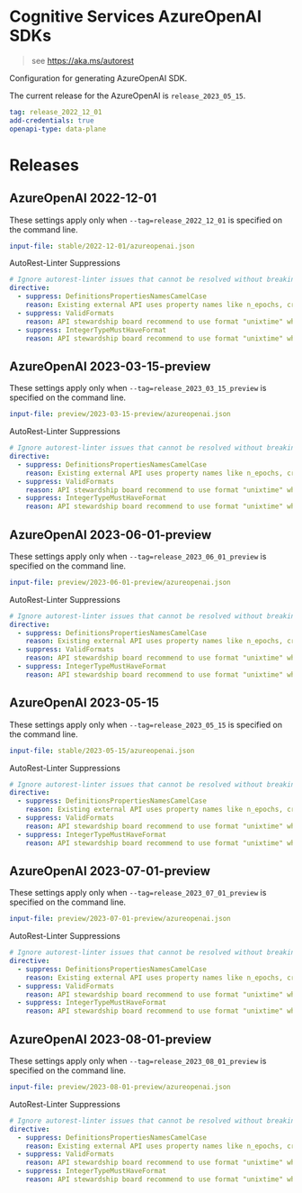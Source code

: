 # Cognitive Services AzureOpenAI SDKs

> see https://aka.ms/autorest

Configuration for generating AzureOpenAI SDK.

The current release for the AzureOpenAI is `release_2023_05_15`.

``` yaml
tag: release_2022_12_01
add-credentials: true
openapi-type: data-plane
```

# Releases

## AzureOpenAI 2022-12-01
These settings apply only when `--tag=release_2022_12_01` is specified on the command line.

``` yaml $(tag) == 'release_2022_12_01'
input-file: stable/2022-12-01/azureopenai.json
```

AutoRest-Linter Suppressions

``` yaml
# Ignore autorest-linter issues that cannot be resolved without breaking compatibility to existing openai api
directive:
  - suppress: DefinitionsPropertiesNamesCamelCase
    reason: Existing external API uses property names like n_epochs, created_at, not following naming/casing guidelines from azure. 
  - suppress: ValidFormats
    reason: API stewardship board recommend to use format "unixtime" which is not supported by linter at the moment. 
  - suppress: IntegerTypeMustHaveFormat
    reason: API stewardship board recommend to use format "unixtime" which is not supported by linter at the moment. 
```

## AzureOpenAI 2023-03-15-preview
These settings apply only when `--tag=release_2023_03_15_preview` is specified on the command line.

``` yaml $(tag) == 'release_2023_03_15_preview'
input-file: preview/2023-03-15-preview/azureopenai.json
```

AutoRest-Linter Suppressions

``` yaml
# Ignore autorest-linter issues that cannot be resolved without breaking compatibility to existing openai api
directive:
  - suppress: DefinitionsPropertiesNamesCamelCase
    reason: Existing external API uses property names like n_epochs, created_at, not following naming/casing guidelines from azure. 
  - suppress: ValidFormats
    reason: API stewardship board recommend to use format "unixtime" which is not supported by linter at the moment. 
  - suppress: IntegerTypeMustHaveFormat
    reason: API stewardship board recommend to use format "unixtime" which is not supported by linter at the moment. 
```

## AzureOpenAI 2023-06-01-preview
These settings apply only when `--tag=release_2023_06_01_preview` is specified on the command line.

``` yaml $(tag) == 'release_2023_06_01_preview'
input-file: preview/2023-06-01-preview/azureopenai.json
```

AutoRest-Linter Suppressions

``` yaml
# Ignore autorest-linter issues that cannot be resolved without breaking compatibility to existing openai api
directive:
  - suppress: DefinitionsPropertiesNamesCamelCase
    reason: Existing external API uses property names like n_epochs, created_at, not following naming/casing guidelines from azure. 
  - suppress: ValidFormats
    reason: API stewardship board recommend to use format "unixtime" which is not supported by linter at the moment. 
  - suppress: IntegerTypeMustHaveFormat
    reason: API stewardship board recommend to use format "unixtime" which is not supported by linter at the moment. 
```

## AzureOpenAI 2023-05-15
These settings apply only when `--tag=release_2023_05_15` is specified on the command line.

``` yaml $(tag) == 'release_2023_05_15'
input-file: stable/2023-05-15/azureopenai.json
```

AutoRest-Linter Suppressions

``` yaml
# Ignore autorest-linter issues that cannot be resolved without breaking compatibility to existing openai api
directive:
  - suppress: DefinitionsPropertiesNamesCamelCase
    reason: Existing external API uses property names like n_epochs, created_at, not following naming/casing guidelines from azure. 
  - suppress: ValidFormats
    reason: API stewardship board recommend to use format "unixtime" which is not supported by linter at the moment. 
  - suppress: IntegerTypeMustHaveFormat
    reason: API stewardship board recommend to use format "unixtime" which is not supported by linter at the moment. 
```

## AzureOpenAI 2023-07-01-preview
These settings apply only when `--tag=release_2023_07_01_preview` is specified on the command line.

``` yaml $(tag) == 'release_2023_07_01_preview'
input-file: preview/2023-07-01-preview/azureopenai.json
```

AutoRest-Linter Suppressions

``` yaml
# Ignore autorest-linter issues that cannot be resolved without breaking compatibility to existing openai api
directive:
  - suppress: DefinitionsPropertiesNamesCamelCase
    reason: Existing external API uses property names like n_epochs, created_at, not following naming/casing guidelines from azure. 
  - suppress: ValidFormats
    reason: API stewardship board recommend to use format "unixtime" which is not supported by linter at the moment. 
  - suppress: IntegerTypeMustHaveFormat
    reason: API stewardship board recommend to use format "unixtime" which is not supported by linter at the moment. 
```

## AzureOpenAI 2023-08-01-preview
These settings apply only when `--tag=release_2023_08_01_preview` is specified on the command line.

``` yaml $(tag) == 'release_2023_08_01_preview'
input-file: preview/2023-08-01-preview/azureopenai.json
```

AutoRest-Linter Suppressions

``` yaml
# Ignore autorest-linter issues that cannot be resolved without breaking compatibility to existing openai api
directive:
  - suppress: DefinitionsPropertiesNamesCamelCase
    reason: Existing external API uses property names like n_epochs, created_at, not following naming/casing guidelines from azure. 
  - suppress: ValidFormats
    reason: API stewardship board recommend to use format "unixtime" which is not supported by linter at the moment. 
  - suppress: IntegerTypeMustHaveFormat
    reason: API stewardship board recommend to use format "unixtime" which is not supported by linter at the moment. 
```
